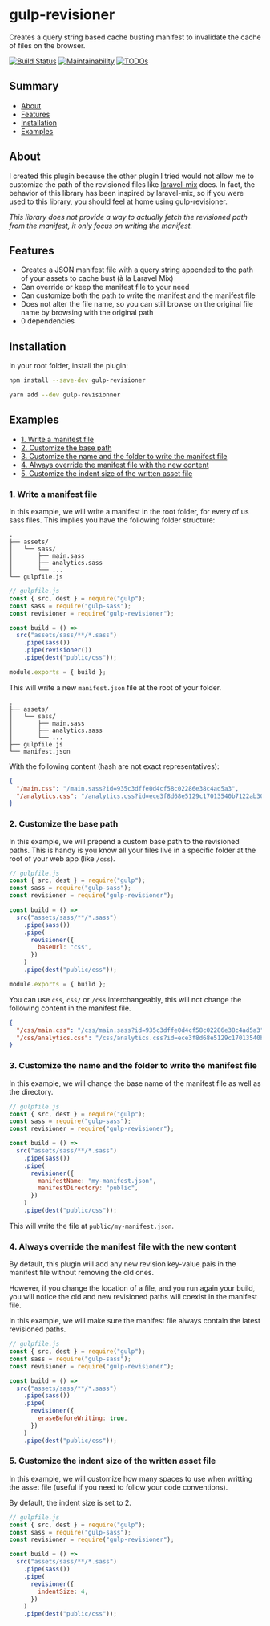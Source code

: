 # gulp-revisioner

Creates a query string based cache busting manifest to invalidate the cache of files on the browser.

[![Build Status](https://travis-ci.com/khalyomede/gulp-revisioner.svg?branch=main)](https://travis-ci.com/khalyomede/gulp-revisioner) [![Maintainability](https://api.codeclimate.com/v1/badges/25062de656526aeac91c/maintainability)](https://codeclimate.com/github/khalyomede/gulp-revisioner/maintainability) [![TODOs](https://img.shields.io/endpoint?url=https://api.tickgit.com/badge?repo=github.com/khalyomede/gulp-revisioner)](https://www.tickgit.com/browse?repo=github.com/khalyomede/gulp-revisioner)

## Summary

- [About](#about)
- [Features](#features)
- [Installation](#installation)
- [Examples](#examples)

## About

I created this plugin because the other plugin I tried would not allow me to customize the path of the revisioned files like [laravel-mix](https://github.com/jeffreyway/laravel-mix) does. In fact, the behavior of this library has been inspired by laravel-mix, so if you were used to this library, you should feel at home using gulp-revisioner.

_This library does not provide a way to actually fetch the revisioned path from the manifest, it only focus on writing the manifest._

## Features

- Creates a JSON manifest file with a query string appended to the path of your assets to cache bust (à la Laravel Mix)
- Can override or keep the manifest file to your need
- Can customize both the path to write the manifest and the manifest file
- Does not alter the file name, so you can still browse on the original file name by browsing with the original path
- 0 dependencies

## Installation

In your root folder, install the plugin:

```bash
npm install --save-dev gulp-revisioner
```

```bash
yarn add --dev gulp-revisionner
```

## Examples

- [1. Write a manifest file](#1-write-a-manifest-file)
- [2. Customize the base path](#2-customize-the-base-path)
- [3. Customize the name and the folder to write the manifest file](#3-customize-the-name-and-the-folder-to-write-the-manifest-file)
- [4. Always override the manifest file with the new content](4-always-override-the-manifest-file-with-the-new-content)
- [5. Customize the indent size of the written asset file](#5-customize-the-indent-size-of-the-written-asset-file)

### 1. Write a manifest file

In this example, we will write a manifest in the root folder, for every of us sass files. This implies you have the following folder structure:

```
.
├── assets/
│   └── sass/
│       ├── main.sass
│       ├── analytics.sass
│       └── ...
└── gulpfile.js
```

```js
// gulpfile.js
const { src, dest } = require("gulp");
const sass = require("gulp-sass");
const revisioner = require("gulp-revisioner");

const build = () =>
  src("assets/sass/**/*.sass")
    .pipe(sass())
    .pipe(revisioner())
    .pipe(dest("public/css"));

module.exports = { build };
```

This will write a new `manifest.json` file at the root of your folder.

```
.
├── assets/
│   └── sass/
│       ├── main.sass
│       ├── analytics.sass
│       └── ...
├── gulpfile.js
└── manifest.json
```

With the following content (hash are not exact representatives):

```json
{
  "/main.css": "/main.sass?id=935c3dffe0d4cf58c02286e38c4ad5a3",
  "/analytics.css": "/analytics.css?id=ece3f8d68e5129c17013540b7122ab30"
}
```

### 2. Customize the base path

In this example, we will prepend a custom base path to the revisioned paths. This is handy is you know all your files live in a specific folder at the root of your web app (like `/css`).

```js
// gulpfile.js
const { src, dest } = require("gulp");
const sass = require("gulp-sass");
const revisioner = require("gulp-revisioner");

const build = () =>
  src("assets/sass/**/*.sass")
    .pipe(sass())
    .pipe(
      revisioner({
        baseUrl: "css",
      })
    )
    .pipe(dest("public/css"));

module.exports = { build };
```

You can use `css`, `css/` or `/css` interchangeably, this will not change the following content in the manifest file.

```json
{
  "/css/main.css": "/css/main.sass?id=935c3dffe0d4cf58c02286e38c4ad5a3",
  "/css/analytics.css": "/css/analytics.css?id=ece3f8d68e5129c17013540b7122ab30"
}
```

### 3. Customize the name and the folder to write the manifest file

In this example, we will change the base name of the manifest file as well as the directory.

```js
// gulpfile.js
const { src, dest } = require("gulp");
const sass = require("gulp-sass");
const revisioner = require("gulp-revisioner");

const build = () =>
  src("assets/sass/**/*.sass")
    .pipe(sass())
    .pipe(
      revisioner({
        manifestName: "my-manifest.json",
        manifestDirectory: "public",
      })
    )
    .pipe(dest("public/css"));
```

This will write the file at `public/my-manifest.json`.

### 4. Always override the manifest file with the new content

By default, this plugin will add any new revision key-value pais in the manifest file without removing the old ones.

However, if you change the location of a file, and you run again your build, you will notice the old and new revisioned paths will coexist in the manifest file.

In this example, we will make sure the manifest file always contain the latest revisioned paths.

```js
// gulpfile.js
const { src, dest } = require("gulp");
const sass = require("gulp-sass");
const revisioner = require("gulp-revisioner");

const build = () =>
  src("assets/sass/**/*.sass")
    .pipe(sass())
    .pipe(
      revisioner({
        eraseBeforeWriting: true,
      })
    )
    .pipe(dest("public/css"));
```

### 5. Customize the indent size of the written asset file

In this example, we will customize how many spaces to use when writting the asset file (useful if you need to follow your code conventions).

By default, the indent size is set to 2.

```js
// gulpfile.js
const { src, dest } = require("gulp");
const sass = require("gulp-sass");
const revisioner = require("gulp-revisioner");

const build = () =>
  src("assets/sass/**/*.sass")
    .pipe(sass())
    .pipe(
      revisioner({
        indentSize: 4,
      })
    )
    .pipe(dest("public/css"));
```
